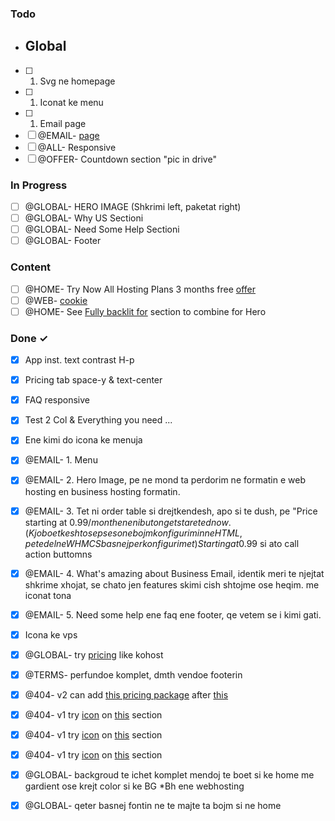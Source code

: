 ### Todo

- ## Global  
- [ ] 1. Svg ne homepage  
- [ ] 1. Iconat ke menu  
- [ ] 1. Email page  
- [ ] @EMAIL- [page](https://fidahost.supersite2.myorderbox.com/business-email)  
- [ ] @ALL- Responsive  
- [ ] @OFFER- Countdown section "pic in drive"  

### In Progress

- [ ] @GLOBAL- HERO IMAGE (Shkrimi left, paketat right)  
- [ ] @GLOBAL- Why US Sectioni  
- [ ] @GLOBAL- Need Some Help Sectioni  
- [ ] @GLOBAL- Footer  

### Content

- [ ] @HOME- Try Now  All Hosting Plans 3 months free [offer](https://prnt.sc/5LELs2t0jZe-)  
- [ ] @WEB- [cookie](https://prnt.sc/9_hUWMDizl71)  
- [ ] @HOME- See [Fully backlit for](https://www.zsa.io/moonlander/) section to combine for Hero  

### Done ✓

- [x] App inst. text contrast H-p  
- [x] Pricing tab space-y & text-center  
- [x] FAQ responsive  
- [x] Test 2 Col & Everything you need ...  
- [x] Ene kimi do icona ke menuja  
- [x] @EMAIL- 1. Menu  
- [x] @EMAIL- 2. Hero Image, pe ne mond ta perdorim ne formatin e web hosting en business hosting formatin.  
- [x] @EMAIL- 3. Tet ni order table si drejtkendesh, apo si te dush, pe "Price starting at $0.99/month ene ni buton get stareted now. (Kjo boet keshto sepse son e bojm konfigurimin ne HTML, pe te del ne WHMCS basnej per konfigurimet)  Starting at 0.99$ si ato call action buttomns  
- [x] @EMAIL- 4. What's amazing about Business Email, identik meri te njejtat shkrime xhojat, se chato jen features skimi cish shtojme ose heqim. me iconat tona  
- [x] @EMAIL- 5. Need some help ene faq ene footer, qe vetem se i kimi gati.  
- [x] Icona ke vps  
- [x] @GLOBAL- try [pricing](https://prnt.sc/-PjyCi3UMu0B) like kohost  
- [x] @TERMS- perfundoe komplet, dmth vendoe footerin  
- [x] @404- v2 can add [this pricing package](https://prnt.sc/yhpBpbINdyWO) after [this](https://prnt.sc/O08NzSvctetx)  
- [x] @404- v1 try [icon](https://thenounproject.com/icon/404-2157366) on [this](https://prnt.sc/2EuqzyMy0_32) section  
- [x] @404- v1 try [icon](https://thenounproject.com/icon/404-2157358/) on [this](https://prnt.sc/2EuqzyMy0_32) section  
- [x] @404- v1 try [icon](https://thenounproject.com/icon/404-2099077/) on [this](https://prnt.sc/2EuqzyMy0_32) section  
- [x] @GLOBAL- backgroud te ichet komplet mendoj te boet si ke home me gardient ose krejt color si ke BG *Bh ene webhosting  
- [x] @GLOBAL- qeter basnej fontin ne te majte ta bojm si ne home  

